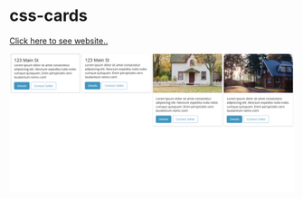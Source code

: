 # css-cards
[Click here to see website..](https://mustafa-3.github.io/css-cards)

![](https://github.com/mustafa-3/css-cards/blob/master/images/Preview-card.png)

